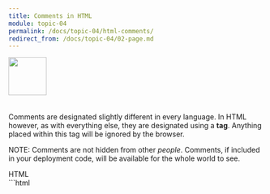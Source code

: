 ```yaml
---
title: Comments in HTML
module: topic-04
permalink: /docs/topic-04/html-comments/
redirect_from: /docs/topic-04/02-page.md
---
```


<img src="./../../../img/arrow-divider.svg" style="width: 75px; border: none; margin: 0px 0 20px 0" />

Comments are designated slightly different in every language. In HTML however, as with everything else, they are designated using a **tag**. Anything placed within this tag will be ignored by the browser.

<p><span class="label label-info">NOTE:</span> Comments are not hidden from other <i>people</i>. Comments, if included in your deployment code, will be available for the whole world to see.</p>

<div id="code-heading">HTML</div>
```html
<!-- This is an HTML comment. -->
<!-- Everything placed between the 'dashes' is part of the comment. -->

<!-- Comments should not span multiple lines in HTML.
        Sometimes this can cause issues for a browser's processor.

        This comment is considered as bad style. -->

<!-- Instead: -->
<!-- You should place each line of a multi-line comment within a comment tag. -->
<!-- That would be considered proper style. -->
```
